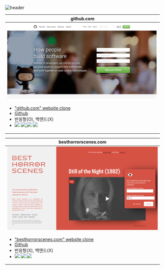 ![header](https://capsule-render.vercel.app/api?type=waving&color=4078c0&height=180&section=header&text=Website%20front-page%20%20clone&fontSize=45&animation=fadeIn&fontAlignY=38&desc=FrontEnd16&descAlignY=55&descAlign=85)

| github.com |
|-----------------------|
|<img src="https://raw.githubusercontent.com/yonghun16/Github/main/github_front_page.png" width=825px />|
|<ul><li><a href="https://yonghun16.github.io/github.com/"> "github.com" website clone </a></li><li><a href="https://github.com/yonghun16/github.com/"> Github </a></li><li> 반응형(O), 백엔드(X) </li><li><a href="https://pugjs.org/"><img src="https://img.shields.io/badge/Pug-A86454?style=flat&logo=pug&logoColor=white" /></a> <a href="https://sass-lang.com/"><img src="https://img.shields.io/badge/SCSS-D75892?style=flat&logo=sass&logoColor=white" /> <img src="https://img.shields.io/badge/JavaScript-F7DF1E?style=flat&logo=JavaScript&logoColor=white" /></a> <!-- Gulp --><a href="https://gulpjs.com/"><img src="https://img.shields.io/badge/Gulp-CF4647?style=flat&logo=Gulp&logoColor=white" /></a></li></ul>|

| besthorrorscenes.com |
|-----------------------|
|<img src="https://raw.githubusercontent.com/yonghun16/besthorrorscenes.com/main/besthorrorscenes.com_front_page.png" width=825px />|
|<ul><li><a href="https://yonghun16.github.io/besthorrorscenes.com/"> "besthorrorscenes.com" website clone</a></li><li><a href="https://github.com/yonghun16/besthorrorscenes.com"> Github </a></li><li> 반응형(X), 백엔드(X) </li><li><a href="https://pugjs.org/"><img src="https://img.shields.io/badge/Pug-A86454?style=flat&logo=pug&logoColor=white" /></a> <a href="https://sass-lang.com/"><img src="https://img.shields.io/badge/SCSS-D75892?style=flat&logo=sass&logoColor=white" /></a> <!-- Gulp --><a href="https://gulpjs.com/"><img src="https://img.shields.io/badge/Gulp-CF4647?style=flat&logo=Gulp&logoColor=white" /></a> </li></ul>|
